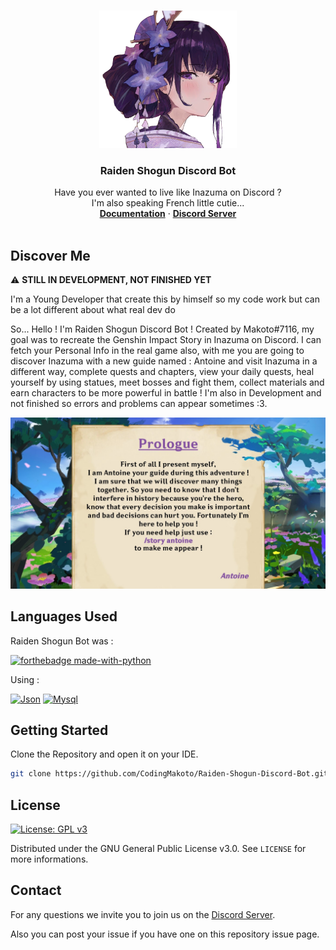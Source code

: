 <a name="readme-top"></a>



<br />
<div align="center">
   <img src="images/avatar-gitbook.png" alt="Logo" width="220" height="220">

  <h3 align="center">Raiden Shogun Discord Bot</h3>

  <p align="center">
    Have you ever wanted to live like Inazuma on Discord ?
    <br />
    I'm also speaking French little cutie...
    <br />
    <a href="https://raidenshogun.gitbook.io/docs"><strong>Documentation</strong></a> · <a href="https://discord.gg/2AePNcphrs"><strong>Discord Server</strong></a>
    <br />
    <br />
  </p>
</div>

## Discover Me

⚠️ **STILL IN DEVELOPMENT, NOT FINISHED YET**

I'm a Young Developer that create this by himself so my code work but can be a lot different about what real dev do

So... Hello ! I'm Raiden Shogun Discord Bot ! Created by Makoto#7116, my goal was to recreate the Genshin Impact Story in Inazuma on Discord. I can fetch your Personal Info in the real game also, with me you are going to discover Inazuma with a new guide named : Antoine and visit Inazuma in a different way, complete quests and chapters, view your daily quests, heal yourself by using statues, meet bosses and fight them, collect materials and earn characters to be more powerful in battle ! I'm also in Development and not finished so errors and problems can appear sometimes :3.

<p align="center">
  <img src="images/1-english.jpg"/>
</p>



## Languages Used

Raiden Shogun Bot was :

[![forthebadge made-with-python](http://ForTheBadge.com/images/badges/made-with-python.svg)](https://www.python.org/)

Using :

[![Json][JSON]][JSON-url]
[![Mysql][MySQL]][MySQL-url]




## Getting Started

Clone the Repository and open it on your IDE.
   ```sh
   git clone https://github.com/CodingMakoto/Raiden-Shogun-Discord-Bot.git
   ```



## License

 [![License: GPL v3](https://img.shields.io/badge/License-GPLv3-blue.svg)](https://www.gnu.org/licenses/gpl-3.0)

Distributed under the GNU General Public License v3.0. See `LICENSE` for more informations.




## Contact

For any questions we invite you to join us on the [Discord Server](https://discord.gg/2AePNcphrs).

Also you can post your issue if you have one on this repository issue page.

[raiden-example]: images/example.jpeg

[JSON]: https://img.shields.io/badge/Json-f7df1e?style=for-the-badge&logo=json&logoColor=383838
[JSON-url]: https://json.org/

[MySQL]: https://img.shields.io/badge/MySQL-005B75?style=for-the-badge&logo=mysql&logoColor=F3A01F
[MySQL-url]: https://www.mysql.com/
